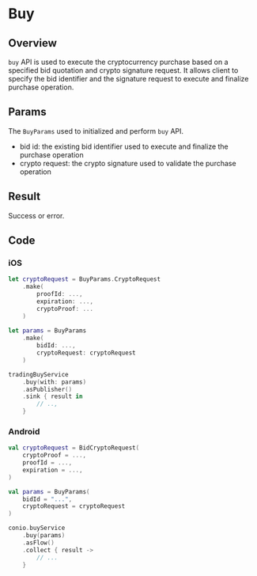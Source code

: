 # Buy

## Overview

`buy` API is used to execute the cryptocurrency purchase based on a specified bid quotation and crypto signature request. It allows client to specify the bid identifier and the signature request to execute and finalize purchase operation.

## Params

The `BuyParams` used to initialized and perform `buy` API.

- bid id: the existing bid identifier used to execute and finalize the purchase operation
- crypto request: the crypto signature used to validate the purchase operation

## Result

Success or error.

## Code

### iOS
```swift
let cryptoRequest = BuyParams.CryptoRequest
    .make(
        proofId: ...,
        expiration: ...,
        cryptoProof: ...
    )      
    
let params = BuyParams
    .make(
        bidId: ...,
        cryptoRequest: cryptoRequest
    )

tradingBuyService
    .buy(with: params)
    .asPublisher()
    .sink { result in
        // ..,
    }
```

### Android
```kotlin
val cryptoRequest = BidCryptoRequest(
    cryptoProof = ...,
    proofId = ...,
    expiration = ...,
)

val params = BuyParams(
    bidId = "...",
    cryptoRequest = cryptoRequest
)

conio.buyService
    .buy(params)
    .asFlow()
    .collect { result ->
        // ...
    }
```